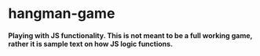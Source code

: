 # hangman-game

#### Playing with JS functionality. This is not meant to be a full working game, rather it is sample text on how JS logic functions.
